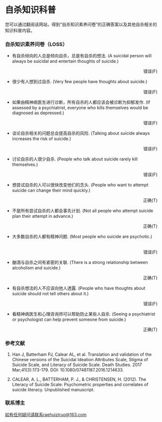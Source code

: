 # 自杀知识科普

您可以通过翻阅该网站，得到“自杀知识素养问卷”的正确答案以及其他自杀相关的知识科普内容。


### 自杀知识素养问卷（LOSS）


- 有自杀倾向的人总是倾向自杀，总是有自杀的想法. (A suicidal person will always be suicidal and entertain thoughts of suicide.)
<p align="right">错误(F)</p>
  
  
- 很少有人想到过自杀. (Very few people have thoughts about suicide.)
<p align="right">错误(F)</p>



- 如果由精神病医生进行诊断，所有自杀的人都应该会被诊断为抑郁发作. (If assessed by a psychiatrist, everyone who kills themselves would be diagnosed as depressed.) &nbsp; &nbsp; &nbsp; &nbsp; 
<p align="right">错误(F)</p>



- 谈论自杀相关的问题总会提高自杀的风险.  (Talking about suicide always increases the risk of suicide.) &nbsp; &nbsp; &nbsp; &nbsp; &nbsp; &nbsp;  &nbsp; &nbsp; &nbsp; &nbsp; &nbsp; &nbsp; &nbsp; &nbsp;
<p align="right">错误(F)</p>


- 讨论自杀的人很少自杀.  (People who talk about suicide rarely kill themselves.) &nbsp; &nbsp; &nbsp; 
<p align="right">错误(F)</p>



- 想尝试自杀的人可以很快改变他们的念头. (People who want to attempt suicide can change their mind quickly.) &nbsp; &nbsp; &nbsp; &nbsp; &nbsp; &nbsp;  &nbsp; &nbsp; &nbsp; &nbsp; &nbsp; &nbsp; &nbsp;
<p align="right">正确(T)</p>



- 不是所有尝试自杀的人都会事先计划. (Not all people who attempt suicide plan their attempt in advance.) &nbsp; &nbsp; &nbsp; &nbsp; &nbsp; &nbsp; &nbsp;  &nbsp; &nbsp; &nbsp; &nbsp; &nbsp; &nbsp;
<p align="right">正确(T)</p>


- 大多数自杀的人都有精神问题. (Most people who suicide are psychotic.) &nbsp; &nbsp; &nbsp; &nbsp; &nbsp; &nbsp; &nbsp; &nbsp; &nbsp; &nbsp; &nbsp; &nbsp; &nbsp;
<p align="right">错误(F)</p>


- 酗酒与自杀之间有紧密的关联. (There is a strong relationship between alcoholism and suicide.) &nbsp; &nbsp; &nbsp; &nbsp; &nbsp; &nbsp; &nbsp; 
<p align="right">正确(T)</p>



- 有自杀想法的人不应该向他人透露. (People who have thoughts about suicide should not tell others about it.) &nbsp; &nbsp; &nbsp; &nbsp; &nbsp; &nbsp; &nbsp;  &nbsp; &nbsp; &nbsp; &nbsp; &nbsp; &nbsp;
<p align="right">错误(F)</p>



- 看精神病医生和心理咨询师可以帮助防止某些人自杀. (Seeing a psychiatrist or psychologist can help prevent someone from suicide.) &nbsp; &nbsp; &nbsp; &nbsp; &nbsp; &nbsp; &nbsp;  &nbsp; &nbsp; &nbsp; &nbsp;
<p align="right">正确(T)</p>


### 参考文献

1. Han J, Batterham PJ, Calear AL, et al. Translation and validation of the Chinese versions of the Suicidal Ideation Attributes Scale, Stigma of Suicide Scale, and Literacy of Suicide Scale. Death Studies. 2017 Mar;41(3):173-179. DOI: 10.1080/07481187.2016.1214633.

2. CALEAR, A. L., BATTERHAM, P. J., & CHRISTENSEN, H. (2012). The Literacy of Suicide Scale: Psychometric properties and correlates of suicide literacy. Unpublished manuscript.


### 联系博主

如有任何疑问请联系raehuiziruo@163.com
